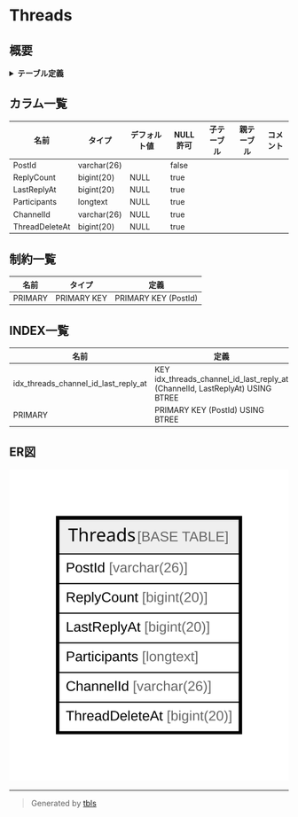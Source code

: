 # Threads

## 概要

<details>
<summary><strong>テーブル定義</strong></summary>

```sql
CREATE TABLE `Threads` (
  `PostId` varchar(26) NOT NULL,
  `ReplyCount` bigint(20) DEFAULT NULL,
  `LastReplyAt` bigint(20) DEFAULT NULL,
  `Participants` longtext CHARACTER SET utf8mb4 COLLATE utf8mb4_bin DEFAULT NULL CHECK (json_valid(`Participants`)),
  `ChannelId` varchar(26) DEFAULT NULL,
  `ThreadDeleteAt` bigint(20) DEFAULT NULL,
  PRIMARY KEY (`PostId`),
  KEY `idx_threads_channel_id_last_reply_at` (`ChannelId`,`LastReplyAt`)
) ENGINE=InnoDB DEFAULT CHARSET=utf8mb4
```

</details>

## カラム一覧

| 名前             | タイプ         | デフォルト値       | NULL許可   | 子テーブル      | 親テーブル      | コメント     |
| -------------- | ----------- | ------------ | -------- | ---------- | ---------- | -------- |
| PostId         | varchar(26) |              | false    |            |            |          |
| ReplyCount     | bigint(20)  | NULL         | true     |            |            |          |
| LastReplyAt    | bigint(20)  | NULL         | true     |            |            |          |
| Participants   | longtext    | NULL         | true     |            |            |          |
| ChannelId      | varchar(26) | NULL         | true     |            |            |          |
| ThreadDeleteAt | bigint(20)  | NULL         | true     |            |            |          |

## 制約一覧

| 名前      | タイプ         | 定義                   |
| ------- | ----------- | -------------------- |
| PRIMARY | PRIMARY KEY | PRIMARY KEY (PostId) |

## INDEX一覧

| 名前                                   | 定義                                                                            |
| ------------------------------------ | ----------------------------------------------------------------------------- |
| idx_threads_channel_id_last_reply_at | KEY idx_threads_channel_id_last_reply_at (ChannelId, LastReplyAt) USING BTREE |
| PRIMARY                              | PRIMARY KEY (PostId) USING BTREE                                              |

## ER図

![er](Threads.svg)

---

> Generated by [tbls](https://github.com/k1LoW/tbls)
